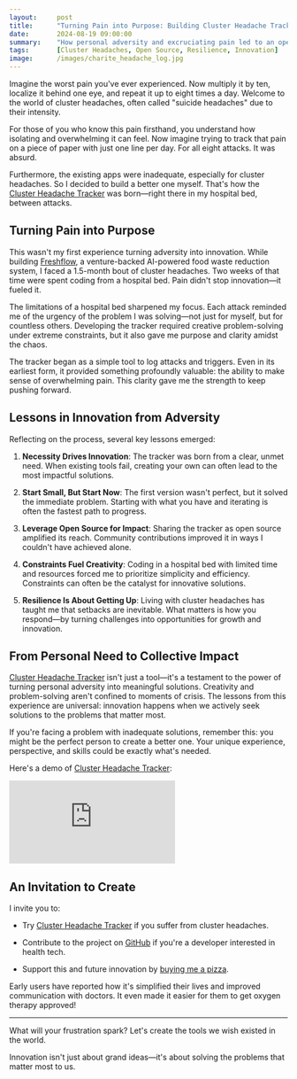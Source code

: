 ```yaml
---
layout:     post
title:      "Turning Pain into Purpose: Building Cluster Headache Tracker"
date:       2024-08-19 09:00:00
summary:    "How personal adversity and excruciating pain led to an open-source solution for tracking cluster headaches."
tags:       [Cluster Headaches, Open Source, Resilience, Innovation]
image:      /images/charite_headache_log.jpg
---
```


Imagine the worst pain you've ever experienced. Now multiply it by ten, localize it behind one eye, and repeat it up to eight times a day. Welcome to the world of cluster headaches, often called "suicide headaches" due to their intensity.

For those of you who know this pain firsthand, you understand how isolating and overwhelming it can feel. Now imagine trying to track that pain on a piece of paper with just one line per day. For all eight attacks. It was absurd.

Furthermore, the existing apps were inadequate, especially for cluster headaches. So I decided to build a better one myself. That's how the [Cluster Headache Tracker][cht] was born—right there in my hospital bed, between attacks.

## Turning Pain into Purpose

This wasn't my first experience turning adversity into innovation. While building [Freshflow][freshflow], a venture-backed AI-powered food waste reduction system, I faced a 1.5-month bout of cluster headaches. Two weeks of that time were spent coding from a hospital bed. Pain didn't stop innovation—it fueled it.

The limitations of a hospital bed sharpened my focus. Each attack reminded me of the urgency of the problem I was solving—not just for myself, but for countless others. Developing the tracker required creative problem-solving under extreme constraints, but it also gave me purpose and clarity amidst the chaos.

The tracker began as a simple tool to log attacks and triggers. Even in its earliest form, it provided something profoundly valuable: the ability to make sense of overwhelming pain. This clarity gave me the strength to keep pushing forward.

## Lessons in Innovation from Adversity

Reflecting on the process, several key lessons emerged:

1. **Necessity Drives Innovation**: The tracker was born from a clear, unmet need. When existing tools fail, creating your own can often lead to the most impactful solutions.

2. **Start Small, But Start Now**: The first version wasn't perfect, but it solved the immediate problem. Starting with what you have and iterating is often the fastest path to progress.

3. **Leverage Open Source for Impact**: Sharing the tracker as open source amplified its reach. Community contributions improved it in ways I couldn't have achieved alone.

4. **Constraints Fuel Creativity**: Coding in a hospital bed with limited time and resources forced me to prioritize simplicity and efficiency. Constraints can often be the catalyst for innovative solutions.

5. **Resilience Is About Getting Up**: Living with cluster headaches has taught me that setbacks are inevitable. What matters is how you respond—by turning challenges into opportunities for growth and innovation.

## From Personal Need to Collective Impact

[Cluster Headache Tracker][cht] isn't just a tool—it's a testament to the power of turning personal adversity into meaningful solutions. Creativity and problem-solving aren't confined to moments of crisis. The lessons from this experience are universal: innovation happens when we actively seek solutions to the problems that matter most.

If you're facing a problem with inadequate solutions, remember this: you might be the perfect person to create a better one. Your unique experience, perspective, and skills could be exactly what's needed.

Here's a demo of [Cluster Headache Tracker][cht]:

<p>
  <iframe
    src="https://www.youtube.com/embed/4HlsqANZdv8?cc_load_policy=1&cc_lang_pref=en"
    title="Cluster Headache Tracker Demo"
    frameborder="0"
    allow="accelerometer; autoplay; clipboard-write; encrypted-media; gyroscope; picture-in-picture; web-share"
    allowfullscreen>
  </iframe>
</p>

## An Invitation to Create

I invite you to:

* Try [Cluster Headache Tracker][cht] if you suffer from cluster headaches.

* Contribute to the project on [GitHub][github] if you're a developer interested in health tech.

* Support this and future innovation by [buying me a pizza][pizza].

Early users have reported how it's simplified their lives and improved communication with doctors. It even made it easier for them to get oxygen therapy approved!

---

What will your frustration spark? Let's create the tools we wish existed in the world.

Innovation isn't just about grand ideas—it's about solving the problems that matter most to us.

[freshflow]: https://freshflow.ai
[cht]: https://clusterheadachetracker.com
[github]: https://github.com/crmne/cluster-headache-tracker
[pizza]: https://buymeacoffee.com/crmne

